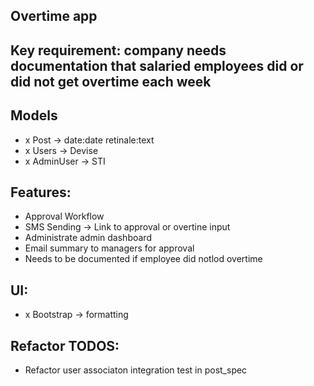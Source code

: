 ## Overtime app

## Key requirement: company needs documentation that salaried  employees did or did not get overtime each week

## Models
- x Post -> date:date retinale:text
- x Users -> Devise
- x AdminUser -> STI

## Features: 
- Approval Workflow
- SMS Sending -> Link to approval or overtine input
- Administrate admin dashboard
- Email summary to managers for approval 
- Needs to be documented if employee did notlod overtime

## UI:
- x Bootstrap -> formatting

## Refactor TODOS:
- Refactor user associaton integration test in post_spec

